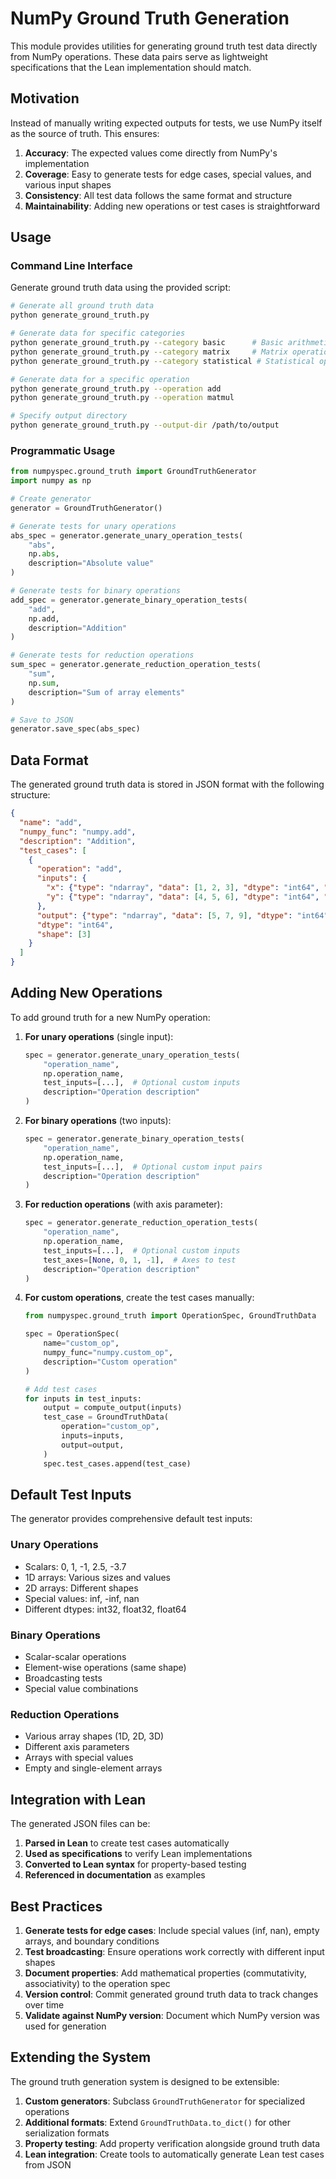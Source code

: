 # NumPy Ground Truth Generation

This module provides utilities for generating ground truth test data directly from NumPy operations. These data pairs serve as lightweight specifications that the Lean implementation should match.

## Motivation

Instead of manually writing expected outputs for tests, we use NumPy itself as the source of truth. This ensures:

1. **Accuracy**: The expected values come directly from NumPy's implementation
2. **Coverage**: Easy to generate tests for edge cases, special values, and various input shapes
3. **Consistency**: All test data follows the same format and structure
4. **Maintainability**: Adding new operations or test cases is straightforward

## Usage

### Command Line Interface

Generate ground truth data using the provided script:

```bash
# Generate all ground truth data
python generate_ground_truth.py

# Generate data for specific categories
python generate_ground_truth.py --category basic      # Basic arithmetic operations
python generate_ground_truth.py --category matrix     # Matrix operations
python generate_ground_truth.py --category statistical # Statistical operations

# Generate data for a specific operation
python generate_ground_truth.py --operation add
python generate_ground_truth.py --operation matmul

# Specify output directory
python generate_ground_truth.py --output-dir /path/to/output
```

### Programmatic Usage

```python
from numpyspec.ground_truth import GroundTruthGenerator
import numpy as np

# Create generator
generator = GroundTruthGenerator()

# Generate tests for unary operations
abs_spec = generator.generate_unary_operation_tests(
    "abs",
    np.abs,
    description="Absolute value"
)

# Generate tests for binary operations
add_spec = generator.generate_binary_operation_tests(
    "add",
    np.add,
    description="Addition"
)

# Generate tests for reduction operations
sum_spec = generator.generate_reduction_operation_tests(
    "sum",
    np.sum,
    description="Sum of array elements"
)

# Save to JSON
generator.save_spec(abs_spec)
```

## Data Format

The generated ground truth data is stored in JSON format with the following structure:

```json
{
  "name": "add",
  "numpy_func": "numpy.add",
  "description": "Addition",
  "test_cases": [
    {
      "operation": "add",
      "inputs": {
        "x": {"type": "ndarray", "data": [1, 2, 3], "dtype": "int64", "shape": [3]},
        "y": {"type": "ndarray", "data": [4, 5, 6], "dtype": "int64", "shape": [3]}
      },
      "output": {"type": "ndarray", "data": [5, 7, 9], "dtype": "int64", "shape": [3]},
      "dtype": "int64",
      "shape": [3]
    }
  ]
}
```

## Adding New Operations

To add ground truth for a new NumPy operation:

1. **For unary operations** (single input):
   ```python
   spec = generator.generate_unary_operation_tests(
       "operation_name",
       np.operation_name,
       test_inputs=[...],  # Optional custom inputs
       description="Operation description"
   )
   ```

2. **For binary operations** (two inputs):
   ```python
   spec = generator.generate_binary_operation_tests(
       "operation_name",
       np.operation_name,
       test_inputs=[...],  # Optional custom input pairs
       description="Operation description"
   )
   ```

3. **For reduction operations** (with axis parameter):
   ```python
   spec = generator.generate_reduction_operation_tests(
       "operation_name",
       np.operation_name,
       test_inputs=[...],  # Optional custom inputs
       test_axes=[None, 0, 1, -1],  # Axes to test
       description="Operation description"
   )
   ```

4. **For custom operations**, create the test cases manually:
   ```python
   from numpyspec.ground_truth import OperationSpec, GroundTruthData
   
   spec = OperationSpec(
       name="custom_op",
       numpy_func="numpy.custom_op",
       description="Custom operation"
   )
   
   # Add test cases
   for inputs in test_inputs:
       output = compute_output(inputs)
       test_case = GroundTruthData(
           operation="custom_op",
           inputs=inputs,
           output=output,
       )
       spec.test_cases.append(test_case)
   ```

## Default Test Inputs

The generator provides comprehensive default test inputs:

### Unary Operations
- Scalars: 0, 1, -1, 2.5, -3.7
- 1D arrays: Various sizes and values
- 2D arrays: Different shapes
- Special values: inf, -inf, nan
- Different dtypes: int32, float32, float64

### Binary Operations
- Scalar-scalar operations
- Element-wise operations (same shape)
- Broadcasting tests
- Special value combinations

### Reduction Operations
- Various array shapes (1D, 2D, 3D)
- Different axis parameters
- Arrays with special values
- Empty and single-element arrays

## Integration with Lean

The generated JSON files can be:

1. **Parsed in Lean** to create test cases automatically
2. **Used as specifications** to verify Lean implementations
3. **Converted to Lean syntax** for property-based testing
4. **Referenced in documentation** as examples

## Best Practices

1. **Generate tests for edge cases**: Include special values (inf, nan), empty arrays, and boundary conditions
2. **Test broadcasting**: Ensure operations work correctly with different input shapes
3. **Document properties**: Add mathematical properties (commutativity, associativity) to the operation spec
4. **Version control**: Commit generated ground truth data to track changes over time
5. **Validate against NumPy version**: Document which NumPy version was used for generation

## Extending the System

The ground truth generation system is designed to be extensible:

1. **Custom generators**: Subclass `GroundTruthGenerator` for specialized operations
2. **Additional formats**: Extend `GroundTruthData.to_dict()` for other serialization formats
3. **Property testing**: Add property verification alongside ground truth data
4. **Lean integration**: Create tools to automatically generate Lean test cases from JSON
